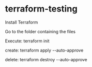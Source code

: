 # terraform-testing

Install Terraform 

Go to the folder containing the files 

Execute: terraform init

create: terraform apply --auto-approve

delete: terraform destroy --auto-approve